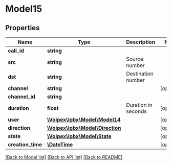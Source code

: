# Model15

## Properties
Name | Type | Description | Notes
------------ | ------------- | ------------- | -------------
**call_id** | **string** |  | 
**src** | **string** | Source number | 
**dst** | **string** | Destination number | 
**channel** | **string** |  | [optional] 
**channel_id** | **string** |  | 
**duration** | **float** | Duration in seconds | [optional] 
**user** | [**\Voipex\Ipbx\Model\Model14**](Model14.md) |  | [optional] 
**direction** | [**\Voipex\Ipbx\Model\Direction**](Direction.md) |  | [optional] 
**state** | [**\Voipex\Ipbx\Model\State**](State.md) |  | [optional] 
**creation_time** | [**\DateTime**](\DateTime.md) |  | [optional] 

[[Back to Model list]](../../README.md#documentation-for-models) [[Back to API list]](../../README.md#documentation-for-api-endpoints) [[Back to README]](../../README.md)

